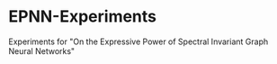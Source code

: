 # EPNN-Experiments
Experiments for "On the Expressive Power of Spectral Invariant Graph Neural Networks"
